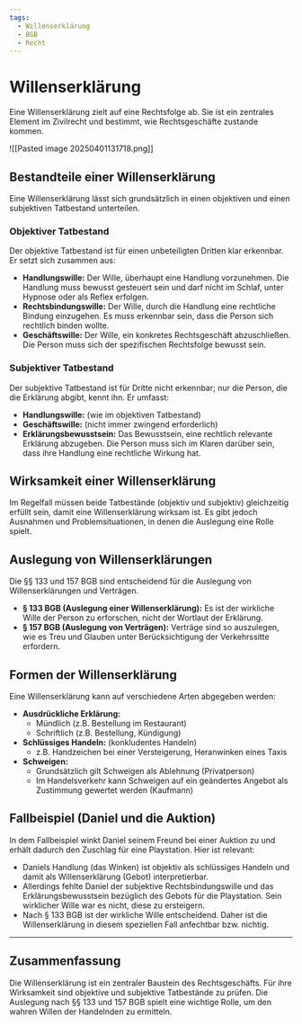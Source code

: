 ```yaml
---
tags:
  - Willenserklärung
  - BGB
  - Recht
---
```

# Willenserklärung

Eine Willenserklärung zielt auf eine Rechtsfolge ab. Sie ist ein zentrales Element im Zivilrecht und bestimmt, wie Rechtsgeschäfte zustande kommen.

![[Pasted image 20250401131718.png]]
## Bestandteile einer Willenserklärung

Eine Willenserklärung lässt sich grundsätzlich in einen objektiven und einen subjektiven Tatbestand unterteilen.

### Objektiver Tatbestand

Der objektive Tatbestand ist für einen unbeteiligten Dritten klar erkennbar. Er setzt sich zusammen aus:

* **Handlungswille:** Der Wille, überhaupt eine Handlung vorzunehmen. Die Handlung muss bewusst gesteuert sein und darf nicht im Schlaf, unter Hypnose oder als Reflex erfolgen.
* **Rechtsbindungswille:** Der Wille, durch die Handlung eine rechtliche Bindung einzugehen. Es muss erkennbar sein, dass die Person sich rechtlich binden wollte.
* **Geschäftswille:** Der Wille, ein konkretes Rechtsgeschäft abzuschließen. Die Person muss sich der spezifischen Rechtsfolge bewusst sein.

### Subjektiver Tatbestand

Der subjektive Tatbestand ist für Dritte nicht erkennbar; nur die Person, die die Erklärung abgibt, kennt ihn. Er umfasst:

* **Handlungswille:** (wie im objektiven Tatbestand) 
* **Geschäftswille:** (nicht immer zwingend erforderlich) 
* **Erklärungsbewusstsein:** Das Bewusstsein, eine rechtlich relevante Erklärung abzugeben. Die Person muss sich im Klaren darüber sein, dass ihre Handlung eine rechtliche Wirkung hat.

## Wirksamkeit einer Willenserklärung

Im Regelfall müssen beide Tatbestände (objektiv und subjektiv) gleichzeitig erfüllt sein, damit eine Willenserklärung wirksam ist. Es gibt jedoch Ausnahmen und Problemsituationen, in denen die Auslegung eine Rolle spielt.

## Auslegung von Willenserklärungen

Die §§ 133 und 157 BGB sind entscheidend für die Auslegung von Willenserklärungen und Verträgen.

* **§ 133 BGB (Auslegung einer Willenserklärung):** Es ist der wirkliche Wille der Person zu erforschen, nicht der Wortlaut der Erklärung.
* **§ 157 BGB (Auslegung von Verträgen):** Verträge sind so auszulegen, wie es Treu und Glauben unter Berücksichtigung der Verkehrssitte erfordern.

## Formen der Willenserklärung

Eine Willenserklärung kann auf verschiedene Arten abgegeben werden:

* **Ausdrückliche Erklärung:**
   * Mündlich (z.B. Bestellung im Restaurant)
   * Schriftlich (z.B. Bestellung, Kündigung) 
* **Schlüssiges Handeln:** (konkludentes Handeln)
   * z.B. Handzeichen bei einer Versteigerung, Heranwinken eines Taxis 
* **Schweigen:**
   * Grundsätzlich gilt Schweigen als Ablehnung (Privatperson) 
   * Im Handelsverkehr kann Schweigen auf ein geändertes Angebot als Zustimmung gewertet werden (Kaufmann) 

## Fallbeispiel (Daniel und die Auktion)

In dem Fallbeispiel winkt Daniel seinem Freund bei einer Auktion zu und erhält dadurch den Zuschlag für eine Playstation. Hier ist relevant:

* Daniels Handlung (das Winken) ist objektiv als schlüssiges Handeln und damit als Willenserklärung (Gebot) interpretierbar.
* Allerdings fehlte Daniel der subjektive Rechtsbindungswille und das Erklärungsbewusstsein bezüglich des Gebots für die Playstation. Sein wirklicher Wille war es nicht, diese zu ersteigern.
* Nach § 133 BGB ist der wirkliche Wille entscheidend. Daher ist die Willenserklärung in diesem speziellen Fall anfechtbar bzw. nichtig.

---
## Zusammenfassung

Die Willenserklärung ist ein zentraler Baustein des Rechtsgeschäfts. Für ihre Wirksamkeit sind objektive und subjektive Tatbestände zu prüfen. Die Auslegung nach §§ 133 und 157 BGB spielt eine wichtige Rolle, um den wahren Willen der Handelnden zu ermitteln.